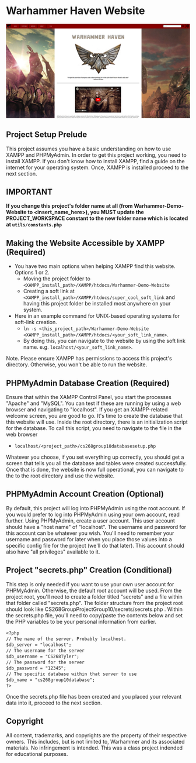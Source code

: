# Warhammer Haven Website
![alt text](readme_images/Screenshot_20241022_160557.png)

## Project Setup Prelude
This project assumes you have a basic understanding on how to use XAMPP and PHPMyAdmin. In order to get this project working, you need to install XAMPP. If you don't know how to install XAMPP, find a guide on the internet for your operating system. Once, XAMPP is installed proceed to the next section.

## IMPORTANT
**If you change this project's folder name at all (from Warhammer-Demo-Website to <insert_name_here>), you MUST update the PROJECT_WORKSPACE constant to the new folder name which is located at `utils/constants.php`**

## Making the Website Accessible by XAMPP (Required)
* You have two main options when helping XAMPP find this website. Options 1 or 2.
    * Moving the project folder to `<XAMPP_install_path>/XAMPP/htdocs/Warhammer-Demo-Website` 
    * Creating a soft link at `<XAMPP_install_path>/XAMPP/htdocs/super_cool_soft_link` and having this project folder be installed most anywhere on your system.
* Here in an example command for UNIX-based operating systems for soft-link creation. 
    * `ln -s <this_project_path>/Warhammer-Demo-Website <XAMPP_install_path>/XAMPP/htdocs/<your_soft_link_name>`. 
    * By doing this, you can navigate to the website by using the soft link name. e.g. `localhost/<your_soft_link_name>`.

Note. Please ensure XAMPP has permissions to access this project's directory. Otherwise, you won't be able to run the website.

## PHPMyAdmin Database Creation (Required)
Ensure that within the XAMPP Control Panel, you start the processes "Apache" and "MySQL". You can test if these are running by using a web browser and navigating to "localhost". If you get an XAMPP-related welcome screen, you are good to go. It's time to create the database that this website will use. Inside the root directory, there is an initialization script for the database. To call this script, you need to navigate to the file in the web browser

* `localhost/<project_path>/cs268group10databasesetup.php`

Whatever you choose, if you set everything up correctly, you should get a screen that tells you all the database and tables were created successfully. Once that is done, the website is now full operational, you can navigate to the to the root directory and use the website.

## PHPMyAdmin Account Creation (Optional)
By default, this project will log into PHPMyAdmin using the root account. If you would prefer to log into PHPMyAdmin using your own account, read further. Using PHPMyAdmin, create a user account. This user account should have a "host name" of "localhost". The username and password for this account can be whatever you wish. You'll need to remember your username and password for later when you place those values into a specific config file for the project (we'll do that later).  This account should
also have "all privileges" available to it. 

## Project "secrets.php" Creation (Conditional)
This step is only needed if you want to use your own user account for PHPMyAdmin. Otherwise, the default root account will be used. From the project root, you'll need to create a folder titled "secrets" and a file within that folder called "secrets.php". The folder structure from the project root should look like CS268GroupProjectGroup10/secrets/secrets.php . Within the secrets.php file, you'll need to copy/paste the contents below and set the PHP variables to be your personal information from earlier.
```
<?php
// The name of the server. Probably localhost.
$db_server = "localhost";
// The username for the server
$db_username = "CS268Tyler";
// The password for the server
$db_password = "12345";
// The specific database within that server to use
$db_name = "cs268group10database";
?>
```
Once the secrets.php file has been created and you placed your relevant data into it, proceed to the next section.


## Copyright
All content, trademarks, and copyrights are the property of their respective owners. This includes, but is not limited to, Warhammer and its associated materials. No infringement is intended. This was a class project indended for educational purposes.